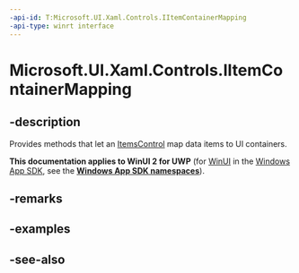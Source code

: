 ```yaml
---
-api-id: T:Microsoft.UI.Xaml.Controls.IItemContainerMapping
-api-type: winrt interface
---
```


<!-- Interface syntax.
public interface IItemContainerMapping : 
-->

# Microsoft.UI.Xaml.Controls.IItemContainerMapping

## -description
Provides methods that let an [ItemsControl](itemscontrol.md) map data items to UI containers.

**This documentation applies to WinUI 2 for UWP** (for [WinUI](/windows/apps/winui/winui3/) in the [Windows App SDK](/windows/apps/windows-app-sdk/), see the **[Windows App SDK namespaces](/windows/windows-app-sdk/api/winrt/)**).

## -remarks

## -examples

## -see-also
